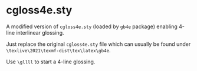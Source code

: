# cgloss4e.sty
A modified version of <code>cgloss4e.sty</code> (loaded by <code>gb4e</code> package) enabling 4-line interlinear glossing.

Just replace the original <code>cgloss4e.sty</code> file which can usually be found under <code>\texlive\2021\texmf-dist\tex\latex\gb4e</code>.

Use <code>\gllll</code> to start a 4-line glossing.
